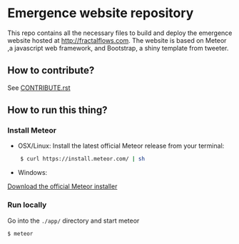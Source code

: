 # Emergence website repository
This repo contains all the necessary files to build and deploy the emergence website hosted at http://fractalflows.com.
The website is based on Meteor ,a javascript web framework, and Bootstrap, a shiny template from tweeter.

## How to contribute?
See [CONTRIBUTE.rst](https://github.com/FractalFlows/Emergence/blob/master/CONTRIBUTING.rst)

## How to run this thing?
### Install Meteor
* OSX/Linux:
Install the latest official Meteor release from your terminal:

```bash
    $ curl https://install.meteor.com/ | sh
```

* Windows:

[Download the official Meteor installer](https://www.meteor.com/install)

### Run locally
Go into the `./app/` directory and start meteor

    $ meteor
